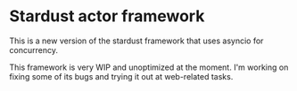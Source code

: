 # Stardust actor framework

This is a new version of the stardust framework that uses asyncio for concurrency.

This framework is very WIP and unoptimized at the moment.
I'm working on fixing some of its bugs and trying it out at web-related tasks.
